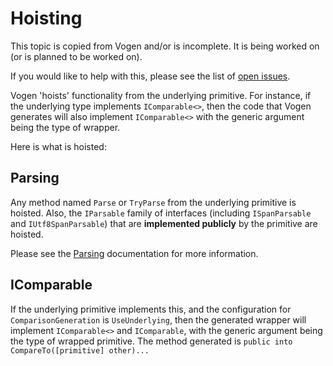 # Hoisting

<note>
This topic is copied from Vogen and/or is incomplete. It is being worked on (or is planned
to be worked on). 

If you would like to help with this, please see the list of [open issues](https://github.com/SteveDunn/Intellenum/issues).
</note>


Vogen 'hoists' functionality from the underlying primitive. For instance, if the underlying type implements `IComparable<>`, then the code that Vogen generates will also implement `IComparable<>` with the generic argument being the type of wrapper.

Here is what is hoisted:

## Parsing        

Any method named `Parse` or `TryParse` from the underlying primitive is hoisted.
Also, the `IParsable`
family of interfaces (including `ISpanParsable` and `IUtf8SpanParsable`)
that are **implemented publicly** by the primitive are hoisted.

Please see the [Parsing](Parsing.md) documentation for more information.

## IComparable

If the underlying primitive implements this, and the configuration for `ComparisonGeneration` is `UseUnderlying`, then the generated wrapper will implement `IComparable<>` and `IComparable`, with the generic argument being the type of wrapped primitive.
The method generated is `public into CompareTo([primitive] other)...`
